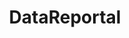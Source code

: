 ---
facebook: http://facebook.com/datareportal
instagram: http://instagram.com/datareportal
linkedin: http://linkedin.com/company/datareportal
logohandle: datareportal
pinterest: http://pinterest.com/datareportal
sort: datareportal
title: DataReportal
twitter: https://x.com/datareportal
website: https://datareportal.com/
youtube: https://youtube.com/@DataReportal
---